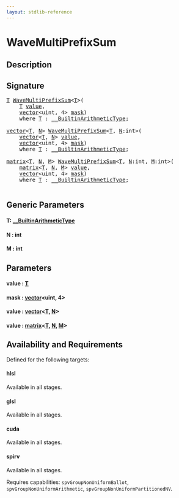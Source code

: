 ```yaml
---
layout: stdlib-reference
---
```


# WaveMultiPrefixSum

## Description





## Signature 

<pre>
<a href="wavemultiprefixsum-049f.md#typeparam-T" class="code_type">T</a> <a href="wavemultiprefixsum-049f.md">WaveMultiPrefixSum</a>&lt;<a href="wavemultiprefixsum-049f.md#typeparam-T" class="code_type">T</a>&gt;(
    <a href="wavemultiprefixsum-049f.md#typeparam-T" class="code_type">T</a> <a href="wavemultiprefixsum-049f.md#decl-value" class="code_param">value</a>,
    <a href="../types/vector/index.md" class="code_type">vector</a>&lt;<span class="code_keyword">uint</span>, 4&gt; <a href="wavemultiprefixsum-049f.md#decl-mask" class="code_param">mask</a>)
    <span class='code_keyword'>where</span> <a href="wavemultiprefixsum-049f.md#typeparam-T" class="code_type">T</a> : <a href="../interfaces/0_builtinarithmetictype-029j/index.md" class="code_type">__BuiltinArithmeticType</a>;

<a href="../types/vector/index.md" class="code_type">vector</a>&lt;<a href="wavemultiprefixsum-049f.md#typeparam-T" class="code_type">T</a>, <a href="wavemultiprefixsum-049f.md#decl-N" class="code_var">N</a>&gt; <a href="wavemultiprefixsum-049f.md">WaveMultiPrefixSum</a>&lt;<a href="wavemultiprefixsum-049f.md#typeparam-T" class="code_type">T</a>, <a href="wavemultiprefixsum-049f.md#decl-N" class="code_var">N</a>:<span class="code_keyword">int</span>&gt;(
    <a href="../types/vector/index.md" class="code_type">vector</a>&lt;<a href="wavemultiprefixsum-049f.md#typeparam-T" class="code_type">T</a>, <a href="wavemultiprefixsum-049f.md#decl-N" class="code_var">N</a>&gt; <a href="wavemultiprefixsum-049f.md#decl-value" class="code_param">value</a>,
    <a href="../types/vector/index.md" class="code_type">vector</a>&lt;<span class="code_keyword">uint</span>, 4&gt; <a href="wavemultiprefixsum-049f.md#decl-mask" class="code_param">mask</a>)
    <span class='code_keyword'>where</span> <a href="wavemultiprefixsum-049f.md#typeparam-T" class="code_type">T</a> : <a href="../interfaces/0_builtinarithmetictype-029j/index.md" class="code_type">__BuiltinArithmeticType</a>;

<a href="../types/matrix/index.md" class="code_type">matrix</a>&lt;<a href="wavemultiprefixsum-049f.md#typeparam-T" class="code_type">T</a>, <a href="wavemultiprefixsum-049f.md#decl-N" class="code_var">N</a>, <a href="wavemultiprefixsum-049f.md#decl-M" class="code_var">M</a>&gt; <a href="wavemultiprefixsum-049f.md">WaveMultiPrefixSum</a>&lt;<a href="wavemultiprefixsum-049f.md#typeparam-T" class="code_type">T</a>, <a href="wavemultiprefixsum-049f.md#decl-N" class="code_var">N</a>:<span class="code_keyword">int</span>, <a href="wavemultiprefixsum-049f.md#decl-M" class="code_var">M</a>:<span class="code_keyword">int</span>&gt;(
    <a href="../types/matrix/index.md" class="code_type">matrix</a>&lt;<a href="wavemultiprefixsum-049f.md#typeparam-T" class="code_type">T</a>, <a href="wavemultiprefixsum-049f.md#decl-N" class="code_var">N</a>, <a href="wavemultiprefixsum-049f.md#decl-M" class="code_var">M</a>&gt; <a href="wavemultiprefixsum-049f.md#decl-value" class="code_param">value</a>,
    <a href="../types/vector/index.md" class="code_type">vector</a>&lt;<span class="code_keyword">uint</span>, 4&gt; <a href="wavemultiprefixsum-049f.md#decl-mask" class="code_param">mask</a>)
    <span class='code_keyword'>where</span> <a href="wavemultiprefixsum-049f.md#typeparam-T" class="code_type">T</a> : <a href="../interfaces/0_builtinarithmetictype-029j/index.md" class="code_type">__BuiltinArithmeticType</a>;

</pre>

## Generic Parameters

####  <a id="typeparam-T"></a>T: [\_\_BuiltinArithmeticType](../interfaces/0_builtinarithmetictype-029j/index.md)
####  <a id="decl-N"></a>N  : int
####  <a id="decl-M"></a>M  : int

## Parameters

####  <a id="decl-value"></a>value  : [T](wavemultiprefixsum-049f.md#typeparam-T)
####  <a id="decl-mask"></a>mask  : [vector](../types/vector/index.md)\<uint, 4\>
####  <a id="decl-value"></a>value  : [vector](../types/vector/index.md)\<[T](../types/vector/index.md#typeparam-T), [N](../types/vector/index.md#decl-N)\>
####  <a id="decl-value"></a>value  : [matrix](../types/matrix/index.md)\<[T](../types/matrix/t-0.md), [N](../types/matrix/index.md#decl-N), [M](../types/matrix/index.md#decl-M)\>

## Availability and Requirements

Defined for the following targets:

#### hlsl
Available in all stages.

#### glsl
Available in all stages.

#### cuda
Available in all stages.

#### spirv
Available in all stages.

Requires capabilities: `spvGroupNonUniformBallot`, `spvGroupNonUniformArithmetic`, `spvGroupNonUniformPartitionedNV`.



<script>
// Fix .md links to .html when on ReadTheDocs
if (window.location.hostname.includes('readthedocs') || 
    window.location.hostname.includes('rtfd.io')) {
  document.addEventListener('DOMContentLoaded', function() {
    const links = document.querySelectorAll('a');
    links.forEach(link => {
      const href = link.getAttribute('href');
      if (href && href.includes('.md')) {
        // This regex will handle .md links with or without fragment identifiers or query parameters
        link.href = link.href.replace(/(.+)\.md(#[^?]*)?(\?.*)?$/, '$1.html$2$3');
      }
    });
  });
}
</script>
